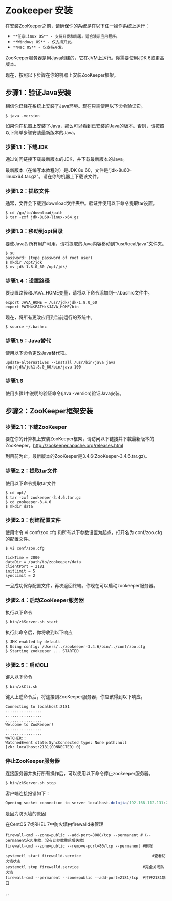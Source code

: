 # Zookeeper 安装

在安装ZooKeeper之前，请确保你的系统是在以下任一操作系统上运行：

- `**任意Linux OS** - 支持开发和部署。适合演示应用程序。`
- `**Windows OS** - 仅支持开发。`
- `**Mac OS** - 仅支持开发。`

ZooKeeper服务器是用Java创建的，它在JVM上运行。你需要使用JDK 6或更高版本。

现在，按照以下步骤在你的机器上安装ZooKeeper框架。

## 步骤1：验证Java安装

相信你已经在系统上安装了Java环境。现在只需使用以下命令验证它。

```
$ java -version
```

如果你在机器上安装了Java，那么可以看到已安装的Java的版本。否则，请按照以下简单步骤安装最新版本的Java。

### 步骤1.1：下载JDK

通过访问链接下载最新版本的JDK，并下载最新版本的Java。

最新版本（在编写本教程时）是JDK 8u 60，文件是“jdk-8u60-linuxx64.tar.gz"。请在你的机器上下载该文件。

### 步骤1.2：提取文件

通常，文件会下载到download文件夹中。验证并使用以下命令提取tar设置。

```
$ cd /go/to/download/path
$ tar -zxf jdk-8u60-linux-x64.gz
```

### 步骤1.3：移动到opt目录

要使Java对所有用户可用，请将提取的Java内容移动到“/usr/local/java"文件夹。

```
$ su 
password: (type password of root user)
$ mkdir /opt/jdk
$ mv jdk-1.8.0_60 /opt/jdk/
```

### 步骤1.4：设置路径

要设置路径和JAVA_HOME变量，请将以下命令添加到〜/.bashrc文件中。

```
export JAVA_HOME = /usr/jdk/jdk-1.8.0_60
export PATH=$PATH:$JAVA_HOME/bin
```

现在，将所有更改应用到当前运行的系统中。

```
$ source ~/.bashrc
```

### 步骤1.5：Java替代

使用以下命令更改Java替代项。

```
update-alternatives --install /usr/bin/java java /opt/jdk/jdk1.8.0_60/bin/java 100
```

### 步骤1.6

使用步骤1中说明的验证命令(java -version)验证Java安装。

## 步骤2：ZooKeeper框架安装

### 步骤2.1：下载ZooKeeper

要在你的计算机上安装ZooKeeper框架，请访问以下链接并下载最新版本的ZooKeeper。http://zookeeper.apache.org/releases.html

到目前为止，最新版本的ZooKeeper是3.4.6(ZooKeeper-3.4.6.tar.gz)。

### 步骤2.2：提取tar文件

使用以下命令提取tar文件

```
$ cd opt/
$ tar -zxf zookeeper-3.4.6.tar.gz
$ cd zookeeper-3.4.6
$ mkdir data
```

### 步骤2.3：创建配置文件

使用命令 vi conf/zoo.cfg 和所有以下参数设置为起点，打开名为 conf/zoo.cfg 的配置文件。

```
$ vi conf/zoo.cfg

tickTime = 2000
dataDir = /path/to/zookeeper/data
clientPort = 2181
initLimit = 5
syncLimit = 2
```

一旦成功保存配置文件，再次返回终端。你现在可以启动zookeeper服务器。

### 步骤2.4：启动ZooKeeper服务器

执行以下命令

```
$ bin/zkServer.sh start
```

执行此命令后，你将收到以下响应

```
$ JMX enabled by default
$ Using config: /Users/../zookeeper-3.4.6/bin/../conf/zoo.cfg
$ Starting zookeeper ... STARTED
```

### 步骤2.5：启动CLI

键入以下命令

```
$ bin/zkCli.sh
```

键入上述命令后，将连接到ZooKeeper服务器，你应该得到以下响应。

```
Connecting to localhost:2181
................
................
................
Welcome to ZooKeeper!
................
................
WATCHER::
WatchedEvent state:SyncConnected type: None path:null
[zk: localhost:2181(CONNECTED) 0]
```

### 停止ZooKeeper服务器

连接服务器并执行所有操作后，可以使用以下命令停止zookeeper服务器。

```
$ bin/zkServer.sh stop
```



客户端连接报错如下：

```java
Opening socket connection to server localhost.dolojia/192.168.112.131:2181. Will not attempt to authenticate using SASL (unknown error)
```

是因为防火墙的原因

在CentOS 7或RHEL 7中防火墙由firewalld来管理

```shell
firewall-cmd --zone=public --add-port=8088/tcp --permanent #（--permanent永久生效，没有此参数重启后失效）
firewall-cmd --zone=public --remove-port=80/tcp --permanent #删除

systemctl start firewalld.service                               #查看防火墙状态 
systemctl stop firewalld.service                            #完全关闭防火墙
firewall-cmd --permanent --zone=public --add-port=2181/tcp  #打开2181端口


``
```

